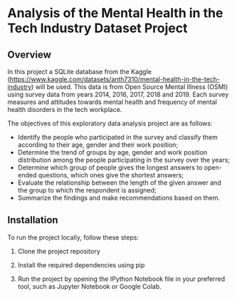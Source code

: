# Analysis of the Mental Health in the Tech Industry Dataset Project

## Overview

In this project a SQLite database from the Kaggle (https://www.kaggle.com/datasets/anth7310/mental-health-in-the-tech-industry) will be used.
This data is from Open Source Mental Illness (OSMI) using survey data from years 2014, 2016, 2017, 2018 and 2019. Each survey measures and attitudes towards mental health and frequency of mental health disorders in the tech workplace.

The objectives of this exploratory data analysis project are as follows:

* Identify the people who participated in the survey and classify them according to their age, gender and their work position;
* Determine the trend of groups by age, gender and work position distribution among the people participating in the survey over the years;
* Determine which group of people gives the longest answers to open-ended questions, which ones give the shortest answers;
* Evaluate the relationship between the length of the given answer and the group to which the respondent is assigned;
* Summarize the findings and make recommendations based on them.

## Installation

To run the project locally, follow these steps:
1. Clone the project repository<br>


2. Install the required dependencies using pip<br>


3. Run the project by opening the IPython Notebook file in your preferred tool, such as Jupyter Notebook or Google Colab. 
